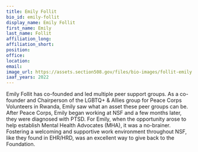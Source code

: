 ```yaml
---
title: Emily Follit
bio_id: emily-follit
display_name: Emily Follit
first_name: Emily
last_name: Follit
affiliation_long: 
affiliation_short: 
position: 
office: 
location: 
email: 
image_url: https://assets.section508.gov/files/bio-images/follit-emily.png
iaaf_years: 2022
---
```

Emily Follit has co-founded and led multiple peer support groups. As a co-founder and Chairperson of the LGBTQ+ & Allies group for Peace Corps Volunteers in Rwanda, Emily saw what an asset these peer groups can be. After Peace Corps, Emily began working at NSF and a few months later, they were diagnosed with PTSD. For Emily, when the opportunity arose to help establish Mental Health Advocates (MHA), it was a no-brainer. Fostering a welcoming and supportive work environment throughout NSF, like they found in EHR/HRD, was an excellent way to give back to the Foundation.